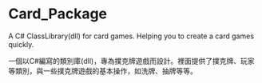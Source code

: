 # Card_Package
A C# ClassLibrary(dll) for card games. Helping you to create a card games quickly.

一個以C#編寫的類別庫(dll)，專為撲克牌遊戲而設計。裡面提供了撲克牌、玩家等類別，與一些撲克牌遊戲的基本操作，如洗牌、抽牌等等。
